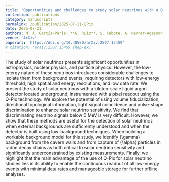 ```yaml
---
title: "Opportunities and challenges to study solar neutrinos with a Q-Pix pixel readout"
collection: publications
category: manuscripts
permalink: /publication/2025-07-21-QPix
date: 2025-07-21
authors: M. Á. García-Peris, **G. Ruiz**, S. Kubota, A. Navrer-Agasson, G. V. Stenico, E. Gramellini, R. Guenette, J. Asaadi, J.B.R. Battat, V. A. Chirayath, E. Church, Z. Djurcic, A. C. Ezeribe, J. N. Gainer, G. Gansle, K. Keefe, N. Lane, C. Mauger, Y. Mei, F.M. Newcomer, D.R. Nygren, M. Rooks, P. Sau, O. Seidel, S. Söldner-Rembold, I. Tzoka, R. Van Berg
venue: 'ArXiv'
paperurl: 'https://doi.org/10.48550/arXiv.2507.15459'
# citation: 'arXiv:2507.15459 [hep-ex]' 
---
```


The study of solar neutrinos presents significant opportunities in astrophysics, nuclear physics, and particle physics. However, the low-energy nature of these neutrinos introduces considerable challenges to isolate them from background events, requiring detectors with low-energy threshold, high spatial and energy resolutions, and low data rate. We present the study of solar neutrinos with a kiloton-scale liquid argon detector located underground, instrumented with a pixel readout using the Q-Pix technology. We explore the potential of using volume fiducialization, directional topological information, light signal coincidence and pulse-shape discrimination to enhance solar neutrino sensitivity. We find that discriminating neutrino signals below 5 MeV is very difficult. However, we show that these methods are useful for the detection of solar neutrinos when external backgrounds are sufficiently understood and when the detector is built using low-background techniques. When building a workable background model for this study, we identify {\gamma} background from the cavern walls and from capture of {\alpha} particles in radon decay chains as both critical to solar neutrino sensitivity and significantly underconstrained by existing measurements. Finally, we highlight that the main advantage of the use of Q-Pix for solar neutrino studies lies in its ability to enable the continuous readout of all low-energy events with minimal data rates and manageable storage for further offline analyses.
